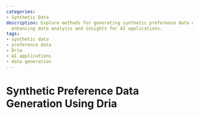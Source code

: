 ```yaml
---
categories:
- Synthetic Data
description: Explore methods for generating synthetic preference data using Dria,
  enhancing data analysis and insights for AI applications.
tags:
- synthetic data
- preference data
- Dria
- AI applications
- data generation
---
```


# Synthetic Preference Data Generation Using Dria